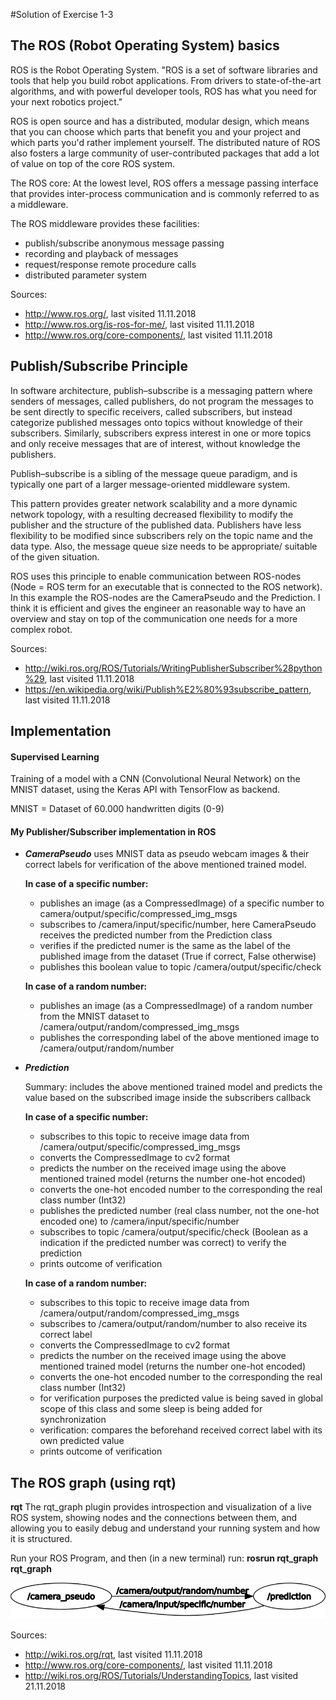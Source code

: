 #Solution of Exercise 1-3

## The ROS (Robot Operating System) basics 
ROS is the Robot Operating System. "ROS is a set of software libraries and tools that help 
you build robot applications. From drivers to state-of-the-art algorithms, and with powerful developer tools, ROS has 
what you need for your next robotics project."

ROS is open source and has a distributed, modular design, which means that you can choose which parts that benefit you and 
your project and which parts you'd rather implement yourself. The distributed nature of ROS also fosters a large 
community of user-contributed packages that add a lot of value on top of the core ROS system. 

The ROS core:
At the lowest level, ROS offers a message passing interface that provides inter-process communication and is commonly 
referred to as a middleware.

The ROS middleware provides these facilities:
   * publish/subscribe anonymous message passing
   * recording and playback of messages
   * request/response remote procedure calls
   * distributed parameter system 

Sources:
- http://www.ros.org/, last visited 11.11.2018
- http://www.ros.org/is-ros-for-me/, last visited 11.11.2018
- http://www.ros.org/core-components/, last visited 11.11.2018


## Publish/Subscribe Principle

In software architecture, publish–subscribe is a messaging pattern where senders of messages, called publishers, do not 
program the messages to be sent directly to specific receivers, called subscribers, but instead categorize published 
messages onto topics without knowledge of their subscribers. Similarly, subscribers express 
interest in one or more topics and only receive messages that are of interest, without knowledge the publishers.

Publish–subscribe is a sibling of the message queue paradigm, and is typically one part of a larger message-oriented 
middleware system.

This pattern provides greater network scalability and a more dynamic network topology, with a resulting decreased 
flexibility to modify the publisher and the structure of the published data.
Publishers have less flexibility to be modified since subscribers rely on the topic name and the data type. 
Also, the message queue size needs to be appropriate/ suitable of the given situation.

ROS uses this principle to enable communication between ROS-nodes 
(Node = ROS term for an executable that is connected to the ROS network).
In this example the ROS-nodes are the CameraPseudo and the Prediction.
I think it is efficient and gives the engineer an reasonable way to have an overview  and stay on top of the communication 
one needs for a more complex robot.

Sources: 
- http://wiki.ros.org/ROS/Tutorials/WritingPublisherSubscriber%28python%29, last visited 11.11.2018
- https://en.wikipedia.org/wiki/Publish%E2%80%93subscribe_pattern, last visited 11.11.2018


## Implementation
#### Supervised Learning
Training of a model with a CNN (Convolutional Neural Network) on the MNIST dataset, using the Keras API with TensorFlow as backend.

MNIST = Dataset of 60.000 handwritten digits (0-9)

#### My Publisher/Subscriber implementation in ROS
* **_CameraPseudo_** uses MNIST data as pseudo webcam images & their correct labels for verification of the above mentioned trained model.
     
    **In case of a specific number:**
    * publishes an image (as a CompressedImage) of a specific number to camera/output/specific/compressed_img_msgs
    * subscribes to /camera/input/specific/number, here CameraPseudo receives the predicted number from the Prediction class
    * verifies if the predicted numer is the same as the label of the published image from the dataset (True if correct, False otherwise)
    * publishes this boolean value to topic /camera/output/specific/check

    **In case of a random number:**
    * publishes an image (as a CompressedImage) of a random number from the MNIST dataset to /camera/output/random/compressed_img_msgs
    * publishes the corresponding label of the above mentioned image to /camera/output/random/number
    
* **_Prediction_** 

    Summary: includes the above mentioned trained model and predicts the value based on the subscribed image inside the 
    subscribers callback 
    
    **In case of a specific number:**
    * subscribes to this topic to receive image data from /camera/output/specific/compressed_img_msgs
    * converts the CompressedImage to cv2 format
    * predicts the number on the received image using the above mentioned trained model (returns the number one-hot encoded)
    * converts the one-hot encoded number to the corresponding the real class number (Int32)
    * publishes the predicted number (real class number, not the one-hot encoded one) to /camera/input/specific/number 
    * subscribes to topic /camera/output/specific/check (Boolean as a indication if the predicted number was correct) to verify the prediction
    * prints outcome of verification
    
    **In case of a random number:**
    * subscribes to this topic to receive image data from /camera/output/random/compressed_img_msgs
    * subscribes to /camera/output/random/number to also receive its correct label
    * converts the CompressedImage to cv2 format
    * predicts the number on the received image using the above mentioned trained model (returns the number one-hot encoded)
    * converts the one-hot encoded number to the corresponding the real class number (Int32)
    * for verification purposes the predicted value is being saved in global scope of this class and some sleep is being added for synchronization
    * verification: compares the beforehand received correct label with its own predicted value
    * prints outcome of verification

## The ROS graph (using rqt)
**rqt** The rqt_graph plugin provides introspection and visualization of a live ROS system, showing nodes and the 
connections between them, and allowing you to easily debug and understand your running system and how it is structured.

Run your ROS Program, and then (in a new terminal) run: **rosrun rqt_graph rqt_graph**

![alt text](rosgraph.png "my rosgraph")

Sources: 
- http://wiki.ros.org/rqt, last visited 11.11.2018
- http://www.ros.org/core-components/, last visited 11.11.2018
- http://wiki.ros.org/ROS/Tutorials/UnderstandingTopics, last visited 21.11.2018

